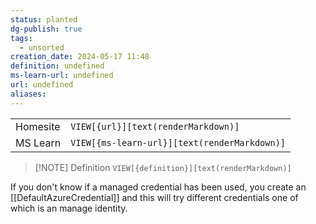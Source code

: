 ```yaml
---
status: planted
dg-publish: true
tags:
  - unsorted
creation_date: 2024-05-17 11:48
definition: undefined
ms-learn-url: undefined
url: undefined
aliases:
---
```


|          |                                              |
| -------- | -------------------------------------------- |
| Homesite | `VIEW[{url}][text(renderMarkdown)]`          |
| MS Learn | `VIEW[{ms-learn-url}][text(renderMarkdown)]` |

> [!NOTE] Definition
> `VIEW[{definition}][text(renderMarkdown)]`


If you don't know if a managed credential has been used, you create an [[DefaultAzureCredential]] and this will try different credentials one of which is an manage identity.

